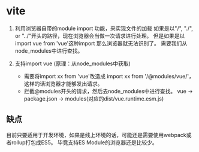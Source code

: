 # vite

1. 利用浏览器自带的module import 功能，来实现文件的加载
如果是以"/", "./", or "../"开头的路径，现在浏览器会当做一次请求进行处理。
但是如果是以import vue from 'vue'这种import 那么浏览器就无法识别了。
需要我们从node_modules中进行查找。

2. 支持import vue  (原理：从node_modules中获取)
   * 需要将import xx from 'vue'改造成 import xx from '/@modules/vue/'，这样的话浏览器才能够发出请求。
   * 拦截@modules开头的请求，然后去node_modules中进行查找。
   vue -> package.json   -> modules(对应的dist/vue.runtime.esm.js)


## 缺点
目前只要适用于开发环境，如果是线上环境的话，可能还是需要使用webpack或者rollup打包成ES5。
毕竟支持ES Module的浏览器还是比较少。